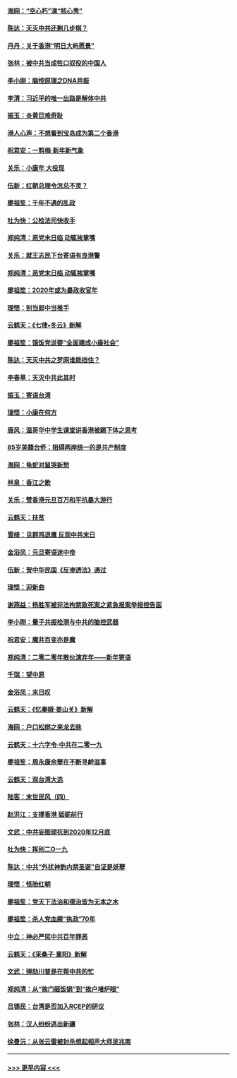 #### [海网：“空心朽”演“核心秀”](../pages/nsc993/n11783874.md?t=01112055) 
#### [陈达：天灭中共还剩几步棋？](../pages/nsc993/n11783719.md?t=01112055) 
#### [丹丹：关于香港“明日大屿愿景”](../pages/nsc993/n11783273.md?t=01112055) 
#### [张林：被中共当成牲口奴役的中国人](../pages/nsc993/n11782397.md?t=01112055) 
#### [李小刚：脑控原理之DNA共振](../pages/nsc993/n11780962.md?t=01112055) 
#### [李清：习近平的唯一出路是解体中共](../pages/nsc993/n11780866.md?t=01112055) 
#### [振玉：炎黄巨难奇耻](../pages/nsc993/n11779632.md?t=01112055) 
#### [港人心声：不想看到宝岛成为第二个香港](../pages/nsc993/n11778817.md?t=01112055) 
#### [祝君安：一剪梅‧新年新气象](../pages/nsc993/n11776340.md?t=01112055) 
#### [关乐：小康年 大役现](../pages/nsc993/n11774213.md?t=01112055) 
#### [伍新：红朝总理令怎总不灵？](../pages/nsc993/n11770813.md?t=01112055) 
#### [廖祖笙：千年不遇的乱政](../pages/nsc993/n11770373.md?t=01112055) 
#### [吐为快：公检法司快收手](../pages/nsc993/n11770359.md?t=01112055) 
#### [郑纯清：恶党末日临 动辄挨掌嘴](../pages/nsc993/n11769912.md?t=01112055) 
#### [关乐：就王志民下台寄语有良港警](../pages/nsc993/n11769903.md?t=01112055) 
#### [郑纯清：恶党末日临 动辄挨掌嘴](../pages/nsc993/n11769356.md?t=01112055) 
#### [廖祖笙：2020年或为暴政收官年](../pages/nsc993/n11768216.md?t=01112055) 
#### [理悟：别当郎中当推手](../pages/nsc993/n11768243.md?t=01112055) 
#### [云鹤天：《七律▪冬云》新解](../pages/nsc993/n11768204.md?t=01112055) 
#### [廖祖笙：饿饭党说要“全面建成小康社会”](../pages/nsc993/n11767482.md?t=01112055) 
#### [陈达：天灭中共之罗网谁能挡住？](../pages/nsc993/n11767465.md?t=01112055) 
#### [李春草：天灭中共此其时](../pages/nsc993/n11767452.md?t=01112055) 
#### [振玉：寄语台湾](../pages/nsc993/n11767432.md?t=01112055) 
#### [理悟：小康在何方](../pages/nsc993/n11767394.md?t=01112055) 
#### [唐风：温哥华中学生课堂讲香港被踢下体之思考](../pages/nsc993/n11766848.md?t=01112055) 
#### [85岁美籍台侨：阻碍两岸统一的是共产制度](../pages/nsc993/n11765043.md?t=01112055) 
#### [海网：龟蛇对鼠哭新愁](../pages/nsc993/n11764895.md?t=01112055) 
#### [林泉：香江之歌](../pages/nsc993/n11764415.md?t=01112055) 
#### [关乐：赞香港元旦百万和平抗暴大游行](../pages/nsc993/n11764382.md?t=01112055) 
#### [云鹤天：扶贫](../pages/nsc993/n11764245.md?t=01112055) 
#### [雪绮：见群鸡退鹰  反观中共末日](../pages/nsc993/n11762112.md?t=01112055) 
#### [金浴凤：元旦寄语迷中帝](../pages/nsc993/n11761788.md?t=01112055) 
#### [伍新：贺中华民国《反渗透法》通过](../pages/nsc993/n11761994.md?t=01112055) 
#### [理悟：迎新曲](../pages/nsc993/n11761152.md?t=01112055) 
#### [谢燕益：杨胜军被非法拘禁致死案之紧急报案举报控告函](../pages/nsc993/n11756134.md?t=01112055) 
#### [李小刚：量子共振检测与中共的脑控武器](../pages/nsc993/n11754518.md?t=01112055) 
#### [祝君安：魔共百变亦是魔](../pages/nsc993/n11754469.md?t=01112055) 
#### [郑纯清：二零二零年散伙演弃年——新年寄语](../pages/nsc993/n11754195.md?t=01112055) 
#### [千瑞：望中原](../pages/nsc993/n11754159.md?t=01112055) 
#### [金浴凤：末日叹](../pages/nsc993/n11752359.md?t=01112055) 
#### [云鹤天：《忆秦娥‧娄山关》新解](../pages/nsc993/n11752348.md?t=01112055) 
#### [海网：户口松绑之来龙去脉](../pages/nsc993/n11752328.md?t=01112055) 
#### [云鹤天：十六字令‧中共在二零一九](../pages/nsc993/n11752305.md?t=01112055) 
#### [廖祖笙：周永康余孽在不断寻衅滋事](../pages/nsc993/n11751013.md?t=01112055) 
#### [云鹤天：观台湾大选](../pages/nsc993/n11751007.md?t=01112055) 
#### [陆客：末世民风（四）](../pages/nsc993/n11749203.md?t=01112055) 
#### [赵洪江：支撑香港 砥砺前行](../pages/nsc993/n11748482.md?t=01112055) 
#### [文武：中共妄图顽抗到2020年12月底](../pages/nsc993/n11748446.md?t=01112055) 
#### [吐为快：挥别二O一九](../pages/nsc993/n11748411.md?t=01112055) 
#### [陈达：中共“外扰神韵内禁圣诞”自证是妖孽](../pages/nsc993/n11748226.md?t=01112055) 
#### [理悟：怪胎红朝](../pages/nsc993/n11748206.md?t=01112055) 
#### [廖祖笙：党天下法治和德治皆为无本之木](../pages/nsc993/n11748135.md?t=01112055) 
#### [廖祖笙：杀人党血腥“执政”70年](../pages/nsc993/n11745144.md?t=01112055) 
#### [中立：神必严惩中共百年罪恶](../pages/nsc993/n11744970.md?t=01112055) 
#### [云鹤天：《采桑子‧重阳》新解](../pages/nsc993/n11744948.md?t=01112055) 
#### [文武：弹劾川普是在帮中共的忙](../pages/nsc993/n11744758.md?t=01112055) 
#### [郑纯清：从“挨门砸饭锅”到“挨户堵炉眼”](../pages/nsc993/n11744745.md?t=01112055) 
#### [吕锡民：台湾是否加入RCEP的研议](../pages/nsc993/n11744701.md?t=01112055) 
#### [张林：汉人纷纷逃出新疆](../pages/nsc993/n11743530.md?t=01112055) 
#### [徐曼沅：从张云雷被封杀想起相声大师吴兆南](../pages/nsc993/n11741816.md?t=01112055) 

----
#### [ >>> 更早内容 <<< ](../indexes/nsc993-earlier.md)
